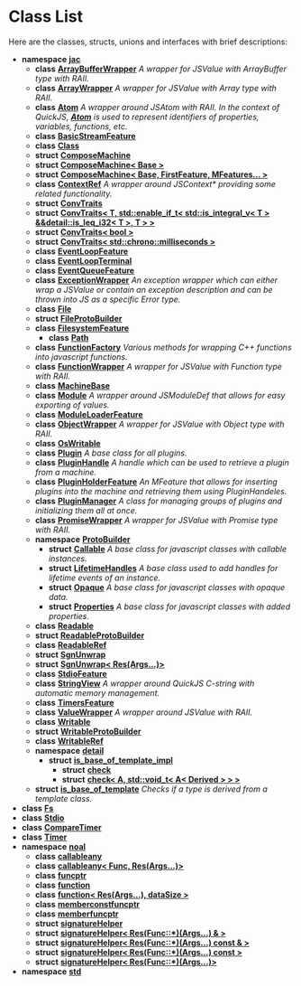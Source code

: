 
# Class List


Here are the classes, structs, unions and interfaces with brief descriptions:

* **namespace** [**jac**](namespacejac.md)     
    * **class** [**ArrayBufferWrapper**](classjac_1_1ArrayBufferWrapper.md) _A wrapper for JSValue with ArrayBuffer type with RAII._     
    * **class** [**ArrayWrapper**](classjac_1_1ArrayWrapper.md) _A wrapper for JSValue with Array type with RAII._     
    * **class** [**Atom**](classjac_1_1Atom.md) _A wrapper around JSAtom with RAII. In the context of QuickJS,_ [_**Atom**_](classjac_1_1Atom.md) _is used to represent identifiers of properties, variables, functions, etc._    
    * **class** [**BasicStreamFeature**](classjac_1_1BasicStreamFeature.md)     
    * **class** [**Class**](classjac_1_1Class.md)     
    * **struct** [**ComposeMachine**](structjac_1_1ComposeMachine.md) 
    * **struct** [**ComposeMachine&lt; Base &gt;**](structjac_1_1ComposeMachine_3_01Base_01_4.md) 
    * **struct** [**ComposeMachine&lt; Base, FirstFeature, MFeatures... &gt;**](structjac_1_1ComposeMachine_3_01Base_00_01FirstFeature_00_01MFeatures_8_8_8_01_4.md) 
    * **class** [**ContextRef**](classjac_1_1ContextRef.md) _A wrapper around JSContext\* providing some related functionality._     
    * **struct** [**ConvTraits**](structjac_1_1ConvTraits.md)     
    * **struct** [**ConvTraits&lt; T, std::enable\_if\_t&lt; std::is\_integral\_v&lt; T &gt; &&detail::is\_leq\_i32&lt; T &gt;, T &gt; &gt;**](structjac_1_1ConvTraits_3_01T_00_01std_1_1enable__if__t_3_01std_1_1is__integral__v_3_01T_01_4_013818016e757d16d29218adaa25e8f13d.md)     
    * **struct** [**ConvTraits&lt; bool &gt;**](structjac_1_1ConvTraits_3_01bool_01_4.md)     
    * **struct** [**ConvTraits&lt; std::chrono::milliseconds &gt;**](structjac_1_1ConvTraits_3_01std_1_1chrono_1_1milliseconds_01_4.md)     
    * **class** [**EventLoopFeature**](classjac_1_1EventLoopFeature.md)     
    * **class** [**EventLoopTerminal**](classjac_1_1EventLoopTerminal.md)     
    * **class** [**EventQueueFeature**](classjac_1_1EventQueueFeature.md)     
    * **class** [**ExceptionWrapper**](classjac_1_1ExceptionWrapper.md) _An exception wrapper which can either wrap a JSValue or contain an exception description and can be thrown into JS as a specific Error type._     
    * **class** [**File**](classjac_1_1File.md)     
    * **struct** [**FileProtoBuilder**](structjac_1_1FileProtoBuilder.md)     
    * **class** [**FilesystemFeature**](classjac_1_1FilesystemFeature.md)     
        * **class** [**Path**](classjac_1_1FilesystemFeature_1_1Path.md)     
    * **class** [**FunctionFactory**](classjac_1_1FunctionFactory.md) _Various methods for wrapping C++ functions into javascript functions._     
    * **class** [**FunctionWrapper**](classjac_1_1FunctionWrapper.md) _A wrapper for JSValue with Function type with RAII._     
    * **class** [**MachineBase**](classjac_1_1MachineBase.md)     
    * **class** [**Module**](classjac_1_1Module.md) _A wrapper around JSModuleDef that allows for easy exporting of values._     
    * **class** [**ModuleLoaderFeature**](classjac_1_1ModuleLoaderFeature.md)     
    * **class** [**ObjectWrapper**](classjac_1_1ObjectWrapper.md) _A wrapper for JSValue with Object type with RAII._     
    * **class** [**OsWritable**](classjac_1_1OsWritable.md)     
    * **class** [**Plugin**](classjac_1_1Plugin.md) _A base class for all plugins._     
    * **class** [**PluginHandle**](classjac_1_1PluginHandle.md) _A handle which can be used to retrieve a plugin from a machine._     
    * **class** [**PluginHolderFeature**](classjac_1_1PluginHolderFeature.md) _An MFeature that allows for inserting plugins into the machine and retrieving them using PluginHandeles._     
    * **class** [**PluginManager**](classjac_1_1PluginManager.md) _A class for managing groups of plugins and initializing them all at once._     
    * **class** [**PromiseWrapper**](classjac_1_1PromiseWrapper.md) _A wrapper for JSValue with Promise type with RAII._     
    * **namespace** [**ProtoBuilder**](namespacejac_1_1ProtoBuilder.md)     
        * **struct** [**Callable**](structjac_1_1ProtoBuilder_1_1Callable.md) _A base class for javascript classes with callable instances._     
        * **struct** [**LifetimeHandles**](structjac_1_1ProtoBuilder_1_1LifetimeHandles.md) _A base class used to add handles for lifetime events of an instance._     
        * **struct** [**Opaque**](structjac_1_1ProtoBuilder_1_1Opaque.md) _A base class for javascript classes with opaque data._     
        * **struct** [**Properties**](structjac_1_1ProtoBuilder_1_1Properties.md) _A base class for javascript classes with added properties._     
    * **class** [**Readable**](classjac_1_1Readable.md)     
    * **struct** [**ReadableProtoBuilder**](structjac_1_1ReadableProtoBuilder.md)     
    * **class** [**ReadableRef**](classjac_1_1ReadableRef.md)     
    * **struct** [**SgnUnwrap**](structjac_1_1SgnUnwrap.md) 
    * **struct** [**SgnUnwrap&lt; Res(Args...)&gt;**](structjac_1_1SgnUnwrap_3_01Res_07Args_8_8_8_08_4.md)     
    * **class** [**StdioFeature**](classjac_1_1StdioFeature.md)     
    * **class** [**StringView**](classjac_1_1StringView.md) _A wrapper around QuickJS C-string with automatic memory management._     
    * **class** [**TimersFeature**](classjac_1_1TimersFeature.md)     
    * **class** [**ValueWrapper**](classjac_1_1ValueWrapper.md) _A wrapper around JSValue with RAII._     
    * **class** [**Writable**](classjac_1_1Writable.md)     
    * **struct** [**WritableProtoBuilder**](structjac_1_1WritableProtoBuilder.md)     
    * **class** [**WritableRef**](classjac_1_1WritableRef.md)     
    * **namespace** [**detail**](namespacejac_1_1detail.md)     
        * **struct** [**is\_base\_of\_template\_impl**](structjac_1_1detail_1_1is__base__of__template__impl.md)     
            * **struct** [**check**](structjac_1_1detail_1_1is__base__of__template__impl_1_1check.md) 
            * **struct** [**check&lt; A, std::void\_t&lt; A&lt; Derived &gt; &gt; &gt;**](structjac_1_1detail_1_1is__base__of__template__impl_1_1check_3_01A_00_01std_1_1void__t_3_01A_3_01Derived_01_4_01_4_01_4.md) 
    * **struct** [**is\_base\_of\_template**](structjac_1_1is__base__of__template.md) _Checks if a type is derived from a template class._ 
* **class** [**Fs**](classjac_1_1FilesystemFeature_1_1Fs.md)     
* **class** [**Stdio**](classjac_1_1StdioFeature_1_1Stdio.md)     
* **class** [**CompareTimer**](classjac_1_1TimersFeature_1_1CompareTimer.md)     
* **class** [**Timer**](classjac_1_1TimersFeature_1_1Timer.md)     
* **namespace** [**noal**](namespacenoal.md)     
    * **class** [**callableany**](classnoal_1_1callableany.md) 
    * **class** [**callableany&lt; Func, Res(Args...)&gt;**](classnoal_1_1callableany_3_01Func_00_01Res_07Args_8_8_8_08_4.md)     
    * **class** [**funcptr**](classnoal_1_1funcptr.md)     
    * **class** [**function**](classnoal_1_1function.md) 
    * **class** [**function&lt; Res(Args...), dataSize &gt;**](classnoal_1_1function_3_01Res_07Args_8_8_8_08_00_01dataSize_01_4.md)     
    * **class** [**memberconstfuncptr**](classnoal_1_1memberconstfuncptr.md)     
    * **class** [**memberfuncptr**](classnoal_1_1memberfuncptr.md)     
    * **struct** [**signatureHelper**](structnoal_1_1signatureHelper.md) 
    * **struct** [**signatureHelper&lt; Res(Func::\*)(Args...) & &gt;**](structnoal_1_1signatureHelper_3_01Res_07Func_1_1_5_08_07Args_8_8_8_08_01_6_01_4.md)     
    * **struct** [**signatureHelper&lt; Res(Func::\*)(Args...) const & &gt;**](structnoal_1_1signatureHelper_3_01Res_07Func_1_1_5_08_07Args_8_8_8_08_01const_01_6_01_4.md)     
    * **struct** [**signatureHelper&lt; Res(Func::\*)(Args...) const &gt;**](structnoal_1_1signatureHelper_3_01Res_07Func_1_1_5_08_07Args_8_8_8_08_01const_01_4.md)     
    * **struct** [**signatureHelper&lt; Res(Func::\*)(Args...)&gt;**](structnoal_1_1signatureHelper_3_01Res_07Func_1_1_5_08_07Args_8_8_8_08_4.md)     
* **namespace** [**std**](namespacestd.md) 

